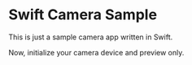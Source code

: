 Swift Camera Sample
===================

This is just a sample camera app written in Swift.

Now, initialize your camera device and preview only.
